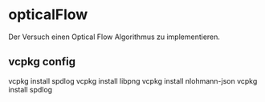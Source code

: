 # opticalFlow
Der Versuch einen Optical Flow Algorithmus zu implementieren.

## vcpkg config
vcpkg install spdlog
vcpkg install libpng
vcpkg install nlohmann-json
vcpkg install spdlog